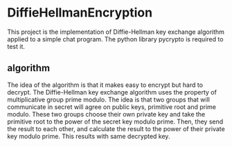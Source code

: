 # DiffieHellmanEncryption
This project is the implementation of Diffie-Hellman key exchange algorithm applied to a simple chat program.
The python library pycrypto is required to test it.

## algorithm
The idea of the algorithm is that it makes easy to encrypt but hard to decrypt. The Diffie-Hellman key exchange algorithm uses the property of multiplicative group prime modulo. The idea is that two groups that will communicate in secret will agree on public keys, primitive root and prime modulo. These two groups choose their own private key and take the primitive root to the power of the secret key modulo prime. Then, they send the result to each other, and calculate the result to the power of their private key modulo prime. This results with same decrypted key.
